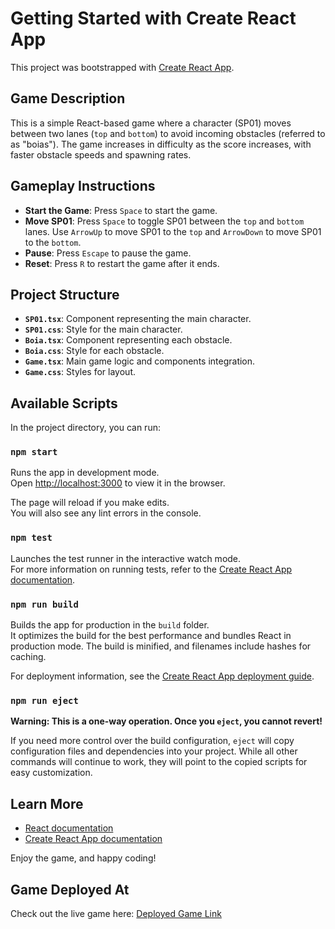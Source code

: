 # Getting Started with Create React App

This project was bootstrapped with [Create React App](https://github.com/facebook/create-react-app).

## Game Description

This is a simple React-based game where a character (SP01) moves between two lanes (`top` and `bottom`) to avoid incoming obstacles (referred to as "boias"). The game increases in difficulty as the score increases, with faster obstacle speeds and spawning rates.

## Gameplay Instructions

- **Start the Game**: Press `Space` to start the game.
- **Move SP01**: Press `Space` to toggle SP01 between the `top` and `bottom` lanes. Use `ArrowUp` to move SP01 to the `top` and `ArrowDown` to move SP01 to the `bottom`.
- **Pause**: Press `Escape` to pause the game.
- **Reset**: Press `R` to restart the game after it ends.

## Project Structure

- **`SP01.tsx`**: Component representing the main character.
- **`SP01.css`**: Style for the main character.
- **`Boia.tsx`**: Component representing each obstacle.
- **`Boia.css`**: Style for each obstacle.
- **`Game.tsx`**: Main game logic and components integration.
- **`Game.css`**: Styles for layout.

## Available Scripts

In the project directory, you can run:

### `npm start`

Runs the app in development mode.\
Open [http://localhost:3000](http://localhost:3000) to view it in the browser.

The page will reload if you make edits.\
You will also see any lint errors in the console.

### `npm test`

Launches the test runner in the interactive watch mode.\
For more information on running tests, refer to the [Create React App documentation](https://facebook.github.io/create-react-app/docs/running-tests).

### `npm run build`

Builds the app for production in the `build` folder.\
It optimizes the build for the best performance and bundles React in production mode. The build is minified, and filenames include hashes for caching.

For deployment information, see the [Create React App deployment guide](https://facebook.github.io/create-react-app/docs/deployment).

### `npm run eject`

**Warning: This is a one-way operation. Once you `eject`, you cannot revert!**

If you need more control over the build configuration, `eject` will copy configuration files and dependencies into your project. While all other commands will continue to work, they will point to the copied scripts for easy customization.

## Learn More

- [React documentation](https://reactjs.org/)
- [Create React App documentation](https://facebook.github.io/create-react-app/docs/getting-started)

Enjoy the game, and happy coding!

## Game Deployed At

Check out the live game here: [Deployed Game Link](https://web.tecnico.ulisboa.pt/~ist1103555)

